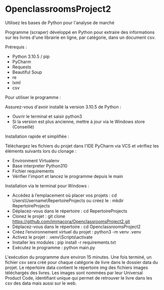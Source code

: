 # OpenclassroomsProject2
Utilisez les bases de Python pour l'analyse de marché

Programme (scraper) développé en Python pour extraire des informations sur les livres d'une librairie en ligne, par catégorie, dans un document csv.

Prérequis :
 - Python 3.10.5 / pip
 - PyCharm
 - Requests
 - Beautiful Soup
 - re
 - lxml
 - csv


Pour utiliser le programme :

Assurez-vous d'avoir installé la version 3.10.5 de Python :
- Ouvrir le terminal et saisir python3
- Si la version est plus ancienne, mettre à jour via le Windows store (Conseillé)

Installation rapide et simplifiée :

Téléchargez les fichiers du projet dans l'IDE PyCharm via VCS et vérifiez les éléments suivants lors du clonage : 
  - Environment Virtualenv
  - Base interpreter Python310
  - Fichier requirements
  - Vérifier l'import et lancez le programme depuis le main


Installation via le terminal pour Windows :

- Accédez à l’emplacement où placer vos projets : cd Users\Username\RepertoireProjects ou créez le : mkdir RepertoireProjects
- Déplacez-vous dans le répertoire : cd RepertoireProjects
- Clonez le projet : git clone https://github.com/immacora/OpenclassroomsProject2.git
- Déplacez-vous dans le répertoire : cd OpenclassroomsProject2
- Créez l’environnement virtuel du projet : python3 -m venv .venv
- Activez le projet : .venv\Scripts\activate
- Installer les modules : pip install -r requirements.txt
- Exécutez le programme : python main.py


L'exécution du programme dure environ 15 minutes.
Une fois terminé, un fichier csv sera créé pour chaque catégorie de livre dans le dossier data du projet.
Le répertoire data contient le répertoire img des fichiers images téléchargés des livres.
Les images sont nommées par leur Universal Product Code, identifiant unique qui permet de retrouver le livre dans les csv des data mais aussi sur le web.

